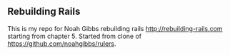 ## Rebuilding Rails
This is my repo for Noah Gibbs rebuilding rails http://rebuilding-rails.com starting from chapter 5.
Started from clone of  https://github.com/noahgibbs/rulers.
